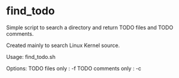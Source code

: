 # find_todo

Simple script to search a directory and return TODO files and TODO comments.

Created mainly to search Linux Kernel source.

Usage: find_todo.sh <options>

Options:
TODO files only : -f
TODO comments only : -c
